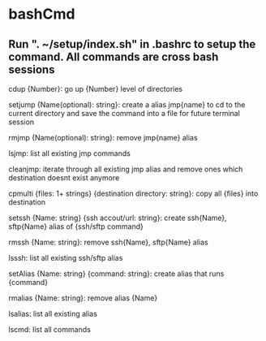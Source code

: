 # bashCmd

## Run ". ~/setup/index.sh" in .bashrc to setup the command. All commands are cross bash sessions

cdup {Number}: go up {Number} level of directories

setjump {Name(optional): string}: create a alias jmp{name} to cd to the current directory and save the command into a file for future terminal session

rmjmp {Name(optional): string}: remove jmp{name} alias

lsjmp: list all existing jmp commands

cleanjmp: iterate through all existing jmp alias and remove ones which destination doesnt exist anymore

cpmulti {files: 1+ strings} {destination directory: string}: copy all {files} into destination

setssh {Name: string} {ssh accout/url: string}: create ssh{Name}, sftp{Name} alias of {ssh/sftp command}

rmssh {Name: string}: remove ssh{Name}, sftp{Name} alias

lsssh: list all existing ssh/sftp alias

setAlias {Name: string} {command: string}: create alias that runs {command}

rmalias {Name: string}: remove alias {Name}

lsalias: list all existing alias

lscmd: list all commands
